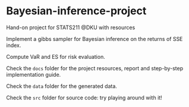 # Bayesian-inference-project

Hand-on project for STATS211 @DKU with resources

Implement a gibbs sampler for Bayesian inference on the returns of SSE index.

Compute VaR and ES for risk evaluation.

Check the `docs` folder for the project resources, report and step-by-step implementation guide.

Check the `data` folder for the generated data.

Check the `src` folder for source code: try playing around with it!